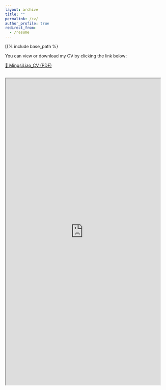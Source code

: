 ```yaml
---
layout: archive
title: ""
permalink: /cv/
author_profile: true
redirect_from:
  - /resume
---
```


[{% include base_path %}

You can view or download my CV by clicking the link below:

[📄 MingsiLiao_CV (PDF)](MingsiLiao_CV_2025_1.pdf)



<div style="margin-top: 2rem;">
  <object 
    data="https://mingsiliao.github.io/mingsi.github.io/_pages/MingsiLiao_CV_2025_1.pdf#view=FitH"
    type="application/pdf"
    width="100%"
    height="1000px">
    <iframe 
      src="https://mingsiliao.github.io/mingsi.github.io/_pages/MingsiLiao_CV_2025_1.pdf#view=FitH"
      width="100%"
      height="1000px">
      <p>
        Your browser cannot display PDFs inline.  
        Please <a href="https://mingsiliao.github.io/mingsi.github.io/_pages/MingsiLiao_CV_2025_1.pdf">download the file</a>.
      </p>
    </iframe>
  </object>
</div>
 

